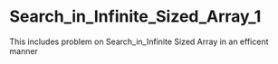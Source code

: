# Search_in_Infinite_Sized_Array_1
This includes problem on Search_in_Infinite Sized Array in an efficent manner
